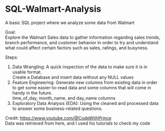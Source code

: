 # SQL-Walmart-Analysis
A basic SQL project where we analyze some data from Walmart

Goal: <br/>
  Explore the Walmart Sales data to gather information regarding sales trends, branch performance, and customer behavior in order to try and understand what could affect certain factors such as sales, ratings, and busyness.<br/>

Steps:<br/>
  1. Data Wrangling: A quick inspection of the data to make sure it is in usable format.<br/>
       Create a Database and insert data without any NULL values<br/>
  2. Feature Engineering: Generate new columns from existing data in order to get some easier-to-read data and some columns that will come in handy in the future.<br/>
       time_of_day, month_name, and day_name columns<br/>
  3. Exploratory Data Analysis (EDA): Using the cleaned and processed data to answer some business-related questions.<br/> 

Credit: https://www.youtube.com/@CodeWithPrince<br/>
Data was retrieved from here, and I used his tutorials to check my code
